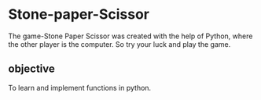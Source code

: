 # Stone-paper-Scissor
The game-Stone Paper Scissor was created with the help of Python, where the other player is the computer. So try your luck and play the game.

## objective
To learn and implement functions in python.
